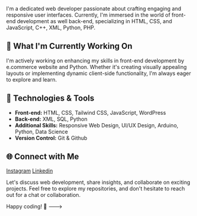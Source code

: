 I'm a dedicated web developer passionate about crafting engaging and responsive user interfaces. Currently, I'm immersed in the world of front-end development as well back-end, specializing in HTML, CSS, and JavaScript, C++, XML, Python, PHP.

## 🚀 What I'm Currently Working On
I'm actively working on enhancing my skills in front-end development by e.commerce website and Python. Whether it's creating visually appealing layouts or implementing dynamic client-side functionality, I'm always eager to explore and learn.

## 🔧 Technologies & Tools
- **Front-end:** HTML, CSS, Tailwind CSS, JavaScript, WordPress
- **Back-end:** XML, SQL, Python
- **Additional Skills:** Responsive Web Design, UI/UX Design, Arduino, Python, Data Science
- **Version Control:** Git & Github

## 🌐 Connect with Me

  [Instagram](https://instagram.com/ahmadkhan.17)
  [Linkedin](https://linkedin.com/in/ahmad-ali-12581b235)
  

Let's discuss web development, share insights, and collaborate on exciting projects. Feel free to explore my repositories, and don't hesitate to reach out for a chat or collaboration.

Happy coding! 🚀
--->

